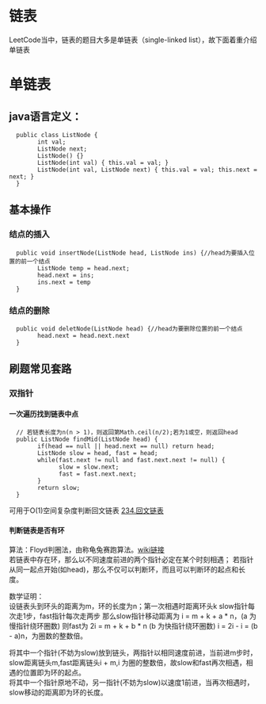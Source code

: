 # 链表
LeetCode当中，链表的题目大多是单链表（single-linked list），故下面着重介绍单链表
# 单链表
## java语言定义：  

      public class ListNode {
            int val;
            ListNode next;
            ListNode() {}
            ListNode(int val) { this.val = val; }
            ListNode(int val, ListNode next) { this.val = val; this.next = next; }
      }
      
## 基本操作
### 结点的插入

      public void insertNode(ListNode head, ListNode ins) {//head为要插入位置的前一个结点
            ListNode temp = head.next;
            head.next = ins;
            ins.next = temp
      }  
      
### 结点的删除

      public void deletNode(ListNode head) {//head为要删除位置的前一个结点
            head.next = head.next.next
      }

## 刷题常见套路
### 双指针
#### 一次遍历找到链表中点

      // 若链表长度为n(n > 1)，则返回第Math.ceil(n/2);若为1或空，则返回head
      public ListNode findMid(ListNode head) {
            if(head == null || head.next == null) return head;
            ListNode slow = head, fast = head;
            while(fast.next != null and fast.next.next != null) {
                  slow = slow.next;
                  fast = fast.next.next;
            }
            return slow;
      }

可用于O(1)空间复杂度判断回文链表 [234.回文链表](https://leetcode-cn.com/problems/palindrome-linked-list/)  

#### 判断链表是否有环
算法：Floyd判圈法，由称龟兔赛跑算法。[wiki链接](https://zh.wikipedia.org/wiki/Floyd%E5%88%A4%E5%9C%88%E7%AE%97%E6%B3%95)  
若链表中存在环，那么以不同速度前进的两个指针必定在某个时刻相遇；
若指针从同一起点开始(如head)，那么不仅可以判断环，而且可以判断环的起点和长度。  

数学证明：  
设链表头到环头的距离为m，环的长度为n；第一次相遇时距离环头k
slow指针每次走1步，fast指针每次走两步
那么slow指针移动距离为 i = m + k + a * n，(a 为慢指针绕环圈数)
则fast为 2i = m + k + b * n (b 为快指针绕环圈数)
i = 2i - i = (b - a)n，为圈数的整数倍。

将其中一个指针(不妨为slow)放到链头，两指针以相同速度前进，当前进m步时，slow距离链头m,fast距离链头i + m,i 为圈的整数倍，故slow和fast再次相遇，相遇的位置即为环的起点。  
将其中一个指针原地不动，另一指针(不妨为slow)以速度1前进，当再次相遇时，slow移动的距离即为环的长度。  




      

            

